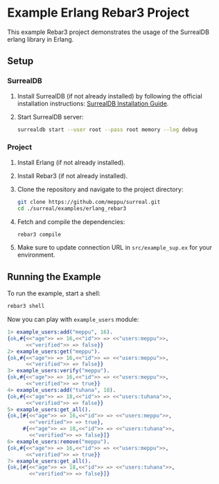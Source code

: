 # Example Erlang Rebar3 Project

This example Rebar3 project demonstrates the usage of the SurrealDB erlang library in Erlang.

## Setup

### SurrealDB

1. Install SurrealDB (if not already installed) by following the official installation instructions: [SurrealDB Installation Guide](https://surrealdb.com/docs/installation).

2. Start SurrealDB server:

   ```bash
   surrealdb start --user root --pass root memory --log debug
   ```

### Project

1. Install Erlang (if not already installed).

2. Install Rebar3 (if not already installed).

3. Clone the repository and navigate to the project directory:

   ```bash
   git clone https://github.com/meppu/surreal.git
   cd ./surreal/examples/erlang_rebar3
   ```

4. Fetch and compile the dependencies:

   ```bash
   rebar3 compile
   ```

5. Make sure to update connection URL in `src/example_sup.ex` for your environment.

## Running the Example

To run the example, start a shell:

```bash
rebar3 shell
```

Now you can play with `example_users` module:

```erlang
1> example_users:add("meppu", 16).
{ok,#{<<"age">> => 16,<<"id">> => <<"users:meppu">>,
      <<"verified">> => false}}
2> example_users:get("meppu").
{ok,#{<<"age">> => 16,<<"id">> => <<"users:meppu">>,
      <<"verified">> => false}}
3> example_users:verify("meppu").
{ok,#{<<"age">> => 16,<<"id">> => <<"users:meppu">>,
      <<"verified">> => true}}
4> example_users:add("tuhana", 18).
{ok,#{<<"age">> => 18,<<"id">> => <<"users:tuhana">>,
      <<"verified">> => false}}
5> example_users:get_all().
{ok,[#{<<"age">> => 16,<<"id">> => <<"users:meppu">>,
       <<"verified">> => true},
     #{<<"age">> => 18,<<"id">> => <<"users:tuhana">>,
       <<"verified">> => false}]}
6> example_users:remove("meppu").
{ok,#{<<"age">> => 16,<<"id">> => <<"users:meppu">>,
      <<"verified">> => true}}
7> example_users:get_all().
{ok,[#{<<"age">> => 18,<<"id">> => <<"users:tuhana">>,
       <<"verified">> => false}]}
```
